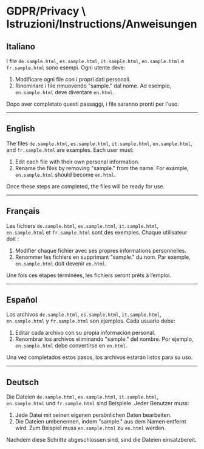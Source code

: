# GDPR/Privacy \ Istruzioni/Instructions/Anweisungen

## Italiano
I file `de.sample.html`, `es.sample.html`, `it.sample.html`, `en.sample.html` e `fr.sample.html` sono esempi. Ogni utente deve:

1. Modificare ogni file con i propri dati personali.
2. Rinominare i file rimuovendo "sample." dal nome. Ad esempio, `en.sample.html` deve diventare `en.html`.

Dopo aver completato questi passaggi, i file saranno pronti per l'uso.

---

## English
The files `de.sample.html`, `es.sample.html`, `it.sample.html`, `en.sample.html`, and `fr.sample.html` are examples. Each user must:

1. Edit each file with their own personal information.
2. Rename the files by removing "sample." from the name. For example, `en.sample.html` should become `en.html`.

Once these steps are completed, the files will be ready for use.

---

## Français
Les fichiers `de.sample.html`, `es.sample.html`, `it.sample.html`, `en.sample.html` et `fr.sample.html` sont des exemples. Chaque utilisateur doit :

1. Modifier chaque fichier avec ses propres informations personnelles.
2. Renommer les fichiers en supprimant "sample." du nom. Par exemple, `en.sample.html` doit devenir `en.html`.

Une fois ces étapes terminées, les fichiers seront prêts à l’emploi.

---

## Español
Los archivos `de.sample.html`, `es.sample.html`, `it.sample.html`, `en.sample.html` y `fr.sample.html` son ejemplos. Cada usuario debe:

1. Editar cada archivo con su propia información personal.
2. Renombrar los archivos eliminando "sample." del nombre. Por ejemplo, `en.sample.html` debe convertirse en `en.html`.

Una vez completados estos pasos, los archivos estarán listos para su uso.

---

## Deutsch
Die Dateien `de.sample.html`, `es.sample.html`, `it.sample.html`, `en.sample.html` und `fr.sample.html` sind Beispiele. Jeder Benutzer muss:

1. Jede Datei mit seinen eigenen persönlichen Daten bearbeiten.
2. Die Dateien umbenennen, indem "sample." aus dem Namen entfernt wird. Zum Beispiel muss `en.sample.html` zu `en.html` werden.

Nachdem diese Schritte abgeschlossen sind, sind die Dateien einsatzbereit.